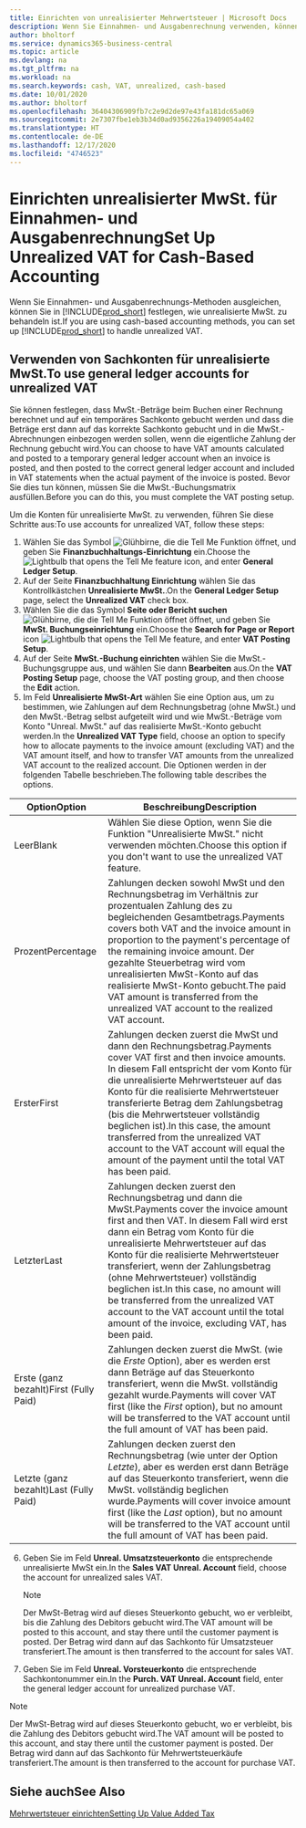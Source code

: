 ```yaml
---
title: Einrichten von unrealisierter Mehrwertsteuer | Microsoft Docs
description: Wenn Sie Einnahmen- und Ausgabenrechnung verwenden, können Sie angeben, wie Sie unrealisierte MwSt. für Verkäufe und Einkäufe behandeln möchten.
author: bholtorf
ms.service: dynamics365-business-central
ms.topic: article
ms.devlang: na
ms.tgt_pltfrm: na
ms.workload: na
ms.search.keywords: cash, VAT, unrealized, cash-based
ms.date: 10/01/2020
ms.author: bholtorf
ms.openlocfilehash: 36404306909fb7c2e9d2de97e43fa181dc65a069
ms.sourcegitcommit: 2e7307fbe1eb3b34d0ad9356226a19409054a402
ms.translationtype: HT
ms.contentlocale: de-DE
ms.lasthandoff: 12/17/2020
ms.locfileid: "4746523"
---
```

# <a name="set-up-unrealized-vat-for-cash-based-accounting"></a><span data-ttu-id="a8be7-103">Einrichten unrealisierter MwSt. für Einnahmen- und Ausgabenrechnung</span><span class="sxs-lookup"><span data-stu-id="a8be7-103">Set Up Unrealized VAT for Cash-Based Accounting</span></span>
<span data-ttu-id="a8be7-104">Wenn Sie Einnahmen- und Ausgabenrechnungs-Methoden ausgleichen, können Sie in [!INCLUDE[prod_short](includes/prod_short.md)] festlegen, wie unrealisierte MwSt. zu behandeln ist.</span><span class="sxs-lookup"><span data-stu-id="a8be7-104">If you are using cash-based accounting methods, you can set up [!INCLUDE[prod_short](includes/prod_short.md)] to handle unrealized VAT.</span></span>

## <a name="to-use-general-ledger-accounts-for-unrealized-vat"></a><span data-ttu-id="a8be7-105">Verwenden von Sachkonten für unrealisierte MwSt.</span><span class="sxs-lookup"><span data-stu-id="a8be7-105">To use general ledger accounts for unrealized VAT</span></span>
<span data-ttu-id="a8be7-106">Sie können festlegen, dass MwSt.-Beträge beim Buchen einer Rechnung berechnet und auf ein temporäres Sachkonto gebucht werden und dass die Beträge erst dann auf das korrekte Sachkonto gebucht und in die MwSt.-Abrechnungen einbezogen werden sollen, wenn die eigentliche Zahlung der Rechnung gebucht wird.</span><span class="sxs-lookup"><span data-stu-id="a8be7-106">You can choose to have VAT amounts calculated and posted to a temporary general ledger account when an invoice is posted, and then posted to the correct general ledger account and included in VAT statements when the actual payment of the invoice is posted.</span></span> <span data-ttu-id="a8be7-107">Bevor Sie dies tun können, müssen Sie die MwSt.-Buchungsmatrix ausfüllen.</span><span class="sxs-lookup"><span data-stu-id="a8be7-107">Before you can do this, you must complete the VAT posting setup.</span></span>

<span data-ttu-id="a8be7-108">Um die Konten für unrealisierte MwSt. zu verwenden, führen Sie diese Schritte aus:</span><span class="sxs-lookup"><span data-stu-id="a8be7-108">To use accounts for unrealized VAT, follow these steps:</span></span>
1. <span data-ttu-id="a8be7-109">Wählen Sie das Symbol ![Glühbirne, die die Tell Me Funktion öffnet](media/ui-search/search_small.png "Was möchten Sie tun?"), und geben Sie **Finanzbuchhaltungs-Einrichtung** ein.</span><span class="sxs-lookup"><span data-stu-id="a8be7-109">Choose the ![Lightbulb that opens the Tell Me feature](media/ui-search/search_small.png "Tell me what you want to do") icon, and enter **General Ledger Setup**.</span></span>
2. <span data-ttu-id="a8be7-110">Auf der Seite **Finanzbuchhaltung Einrichtung** wählen Sie das Kontrollkästchen **Unrealisierte MwSt.**.</span><span class="sxs-lookup"><span data-stu-id="a8be7-110">On the **General Ledger Setup** page, select the **Unrealized VAT** check box.</span></span>
3. <span data-ttu-id="a8be7-111">Wählen Sie die das Symbol **Seite oder Bericht suchen** ![Glühbirne, die die Tell Me Funktion öffnet](media/ui-search/search_small.png "Was möchten Sie tun?") öffnet, und geben Sie **MwSt. Buchungseinrichtung** ein.</span><span class="sxs-lookup"><span data-stu-id="a8be7-111">Choose the **Search for Page or Report** icon ![Lightbulb that opens the Tell Me feature](media/ui-search/search_small.png "Tell me what you want to do"), and enter **VAT Posting Setup**.</span></span>
4. <span data-ttu-id="a8be7-112">Auf der Seite **MwSt.-Buchung einrichten** wählen Sie die MwSt.-Buchungsgruppe aus, und wählen Sie dann **Bearbeiten** aus.</span><span class="sxs-lookup"><span data-stu-id="a8be7-112">On the **VAT Posting Setup** page, choose the VAT posting group, and then choose the **Edit** action.</span></span>
5. <span data-ttu-id="a8be7-113">Im Feld **Unrealisierte MwSt-Art** wählen Sie eine Option aus, um zu bestimmen, wie Zahlungen auf dem Rechnungsbetrag (ohne MwSt.) und den MwSt.-Betrag selbst aufgeteilt wird und wie MwSt.-Beträge vom Konto "Unreal. MwSt." auf das realisierte MwSt.-Konto gebucht werden.</span><span class="sxs-lookup"><span data-stu-id="a8be7-113">In the **Unrealized VAT Type** field, choose an option to specify how to allocate payments to the invoice amount (excluding VAT) and the VAT amount itself, and how to transfer VAT amounts from the unrealized VAT account to the realized account.</span></span> <span data-ttu-id="a8be7-114">Die Optionen werden in der folgenden Tabelle beschrieben.</span><span class="sxs-lookup"><span data-stu-id="a8be7-114">The following table describes the options.</span></span>

| <span data-ttu-id="a8be7-115">Option</span><span class="sxs-lookup"><span data-stu-id="a8be7-115">Option</span></span> | <span data-ttu-id="a8be7-116">Beschreibung</span><span class="sxs-lookup"><span data-stu-id="a8be7-116">Description</span></span> |
| --- | --- |
| <span data-ttu-id="a8be7-117">Leer</span><span class="sxs-lookup"><span data-stu-id="a8be7-117">Blank</span></span> | <span data-ttu-id="a8be7-118">Wählen Sie diese Option, wenn Sie die Funktion "Unrealisierte MwSt." nicht verwenden möchten.</span><span class="sxs-lookup"><span data-stu-id="a8be7-118">Choose this option if you don't want to use the unrealized VAT feature.</span></span> |
| <span data-ttu-id="a8be7-119">Prozent</span><span class="sxs-lookup"><span data-stu-id="a8be7-119">Percentage</span></span> | <span data-ttu-id="a8be7-120">Zahlungen decken sowohl MwSt und den Rechnungsbetrag im Verhältnis zur prozentualen Zahlung des zu begleichenden Gesamtbetrags.</span><span class="sxs-lookup"><span data-stu-id="a8be7-120">Payments covers both VAT and the invoice amount in proportion to the payment's percentage of the remaining invoice amount.</span></span> <span data-ttu-id="a8be7-121">Der gezahlte Steuerbetrag wird vom unrealisierten MwSt-Konto auf das realisierte MwSt-Konto gebucht.</span><span class="sxs-lookup"><span data-stu-id="a8be7-121">The paid VAT amount is transferred from the unrealized VAT account to the realized VAT account.</span></span> |
| <span data-ttu-id="a8be7-122">Erster</span><span class="sxs-lookup"><span data-stu-id="a8be7-122">First</span></span> | <span data-ttu-id="a8be7-123">Zahlungen decken zuerst die MwSt und dann den Rechnungsbetrag.</span><span class="sxs-lookup"><span data-stu-id="a8be7-123">Payments cover VAT first and then invoice amounts.</span></span> <span data-ttu-id="a8be7-124">In diesem Fall entspricht der vom Konto für die unrealisierte Mehrwertsteuer auf das Konto für die realisierte Mehrwertsteuer transferierte Betrag dem Zahlungsbetrag (bis die Mehrwertsteuer vollständig beglichen ist).</span><span class="sxs-lookup"><span data-stu-id="a8be7-124">In this case, the amount transferred from the unrealized VAT account to the VAT account will equal the amount of the payment until the total VAT has been paid.</span></span> |
| <span data-ttu-id="a8be7-125">Letzter</span><span class="sxs-lookup"><span data-stu-id="a8be7-125">Last</span></span> | <span data-ttu-id="a8be7-126">Zahlungen decken zuerst den Rechnungsbetrag und dann die MwSt.</span><span class="sxs-lookup"><span data-stu-id="a8be7-126">Payments cover the invoice amount first and then VAT.</span></span> <span data-ttu-id="a8be7-127">In diesem Fall wird erst dann ein Betrag vom Konto für die unrealisierte Mehrwertsteuer auf das Konto für die realisierte Mehrwertsteuer transferiert, wenn der Zahlungsbetrag (ohne Mehrwertsteuer) vollständig beglichen ist.</span><span class="sxs-lookup"><span data-stu-id="a8be7-127">In this case, no amount will be transferred from the unrealized VAT account to the VAT account until the total amount of the invoice, excluding VAT, has been paid.</span></span> |
| <span data-ttu-id="a8be7-128">Erste (ganz bezahlt)</span><span class="sxs-lookup"><span data-stu-id="a8be7-128">First (Fully Paid)</span></span> | <span data-ttu-id="a8be7-129">Zahlungen decken zuerst die MwSt. (wie die _Erste_ Option), aber es werden erst dann Beträge auf das Steuerkonto transferiert, wenn die MwSt. vollständig gezahlt wurde.</span><span class="sxs-lookup"><span data-stu-id="a8be7-129">Payments will cover VAT first (like the _First_ option), but no amount will be transferred to the VAT account until the full amount of VAT has been paid.</span></span> |
| <span data-ttu-id="a8be7-130">Letzte (ganz bezahlt)</span><span class="sxs-lookup"><span data-stu-id="a8be7-130">Last (Fully Paid)</span></span> | <span data-ttu-id="a8be7-131">Zahlungen decken zuerst den Rechnungsbetrag (wie unter der Option _Letzte_), aber es werden erst dann Beträge auf das Steuerkonto transferiert, wenn die MwSt. vollständig beglichen wurde.</span><span class="sxs-lookup"><span data-stu-id="a8be7-131">Payments will cover invoice amount first (like the _Last_ option), but no amount will be transferred to the VAT account until the full amount of VAT has been paid.</span></span> |

6. <span data-ttu-id="a8be7-132">Geben Sie im Feld **Unreal. Umsatzsteuerkonto** die entsprechende unrealisierte MwSt ein.</span><span class="sxs-lookup"><span data-stu-id="a8be7-132">In the **Sales VAT Unreal. Account** field, choose the account for unrealized sales VAT.</span></span>

    > [!NOTE]  
    > <span data-ttu-id="a8be7-133">Der MwSt-Betrag wird auf dieses Steuerkonto gebucht, wo er verbleibt, bis die Zahlung des Debitors gebucht wird.</span><span class="sxs-lookup"><span data-stu-id="a8be7-133">The VAT amount will be posted to this account, and stay there until the customer payment is posted.</span></span> <span data-ttu-id="a8be7-134">Der Betrag wird dann auf das Sachkonto für Umsatzsteuer transferiert.</span><span class="sxs-lookup"><span data-stu-id="a8be7-134">The amount is then transferred to the account for sales VAT.</span></span>
7. <span data-ttu-id="a8be7-135">Geben Sie im Feld **Unreal. Vorsteuerkonto** die entsprechende Sachkontonummer ein.</span><span class="sxs-lookup"><span data-stu-id="a8be7-135">In the **Purch. VAT Unreal. Account** field, enter the general ledger account for unrealized purchase VAT.</span></span>

> [!NOTE]  
> <span data-ttu-id="a8be7-136">Der MwSt-Betrag wird auf dieses Steuerkonto gebucht, wo er verbleibt, bis die Zahlung des Debitors gebucht wird.</span><span class="sxs-lookup"><span data-stu-id="a8be7-136">The VAT amount will be posted to this account, and stay there until the customer payment is posted.</span></span> <span data-ttu-id="a8be7-137">Der Betrag wird dann auf das Sachkonto für Mehrwertsteuerkäufe transferiert.</span><span class="sxs-lookup"><span data-stu-id="a8be7-137">The amount is then transferred to the account for purchase VAT.</span></span>

## <a name="see-also"></a><span data-ttu-id="a8be7-138">Siehe auch</span><span class="sxs-lookup"><span data-stu-id="a8be7-138">See Also</span></span>
[<span data-ttu-id="a8be7-139">Mehrwertsteuer einrichten</span><span class="sxs-lookup"><span data-stu-id="a8be7-139">Setting Up Value Added Tax</span></span>](finance-setup-vat.md)
